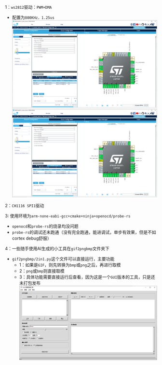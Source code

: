 1：`ws2812`驱动：`PWM+DMA`
- 配置为`800KHz，1.25us`
![](config_images/pwm_t3c3_dma.png)
![](config_images/pwm_t3c4_dma.png)


2：`CH1116 SPI1`驱动

3: 使用环境为`arm-none-eabi-gcc+cmake+ninja+openocd/probe-rs`
- `openocd`和`probe-rs`的烧录均没问题
- `probe-rs`的调试还未跑通（没有完全跑通，能进调试，单步有效果，但是不如cortex debug舒服）

4：一些随手使用AI生成的小工具在`gif2pngbmp`文件夹下
- `gif2pngbmp/2in1.py`这个文件可以直接运行，主要功能
  - 1：如果是`GIF`，则先转换为`bmp`或`png`之后，再进行取模
  - 2：`png`或`bmp`则直接取模
  - 3：具体功能需要直接运行后查看，因为这是一个`GUI`版本的工具，只是还未打包发布
![](config_images/2in1_gui.png)